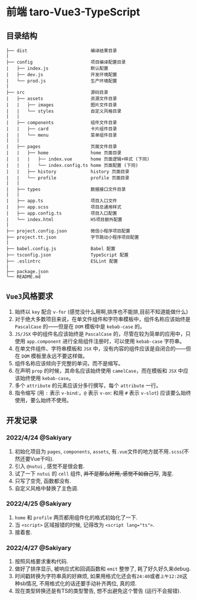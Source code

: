 # 前端 taro-Vue3-TypeScript

## 目录结构

```
├── dist                        编译结果目录
|
├── config                      项目编译配置目录
|   ├── index.js                默认配置
|   ├── dev.js                  开发环境配置
|   └── prod.js                 生产环境配置
|
├── src                         源码目录
|   ├── assets                  资源文件目录
|   |   ├── images              图片文件目录
|   |   └── styles              自定义风格目录
|   |
|   ├── components              组件文件目录
|   |   ├── card                卡片组件目录
|   |   └── menu                菜单组件目录
|   |
|   ├── pages                   页面文件目录
|   |   ├── home                home 页面目录
|   |   |   ├── index.vue       home 页面逻辑+样式 (下同)
|   |   |   └── index.config.ts home 页面配置 (下同)
|   |   ├── history             history 页面目录
|   |   └── profile             profile 页面目录
|   |
|   ├── types                   数据接口文件目录
|   |
|   ├── app.ts                  项目入口文件
|   ├── app.scss                项目总通用样式
|   ├── app.config.ts           项目入口配置
|   └── index.html              H5项目额外配置
|
├── project.config.json         微信小程序项目配置
├── project.tt.json             字节跳动小程序项目配置
|
├── babel.config.js             Babel 配置
├── tsconfig.json               TypeScript 配置
├── .eslintrc                   ESLint 配置
|
├── package.json
└── README.md                   
```

## `Vue3`风格要求

1. 始终以 `key` 配合 `v-for` (感觉没什么用啊,排序也不能排,目前不知道能做什么)
2. 对于绝大多数项目来说，在单文件组件和字符串模板中，组件名称应该始终是 `PascalCase` 的——但是在 `DOM` 模板中是 `kebab-case` 的。
3. `JS/JSX` 中的组件名应该始终是 `PascalCase` 的，尽管在较为简单的应用中，只使用 `app.component` 进行全局组件注册时，可以使用 `kebab-case` 字符串。
4. 在单文件组件、字符串模板和 `JSX` 中，没有内容的组件应该是自闭合的——但在 `DOM` 模板里永远不要这样做。
5. 组件名称应该倾向于完整的单词，而不是缩写。
6. 在声明 `prop` 的时候，其命名应该始终使用 `camelCase`，而在模板和 `JSX` 中应该始终使用 `kebab-case`。
7. 多个 `attribute` 的元素应该分多行撰写，每个 `attribute` 一行。
8. 指令缩写 (用 `:` 表示 `v-bind`:，`@` 表示 `v-on`: 和用 `#` 表示 `v-slot`) 应该要么始终使用，要么始终不使用。

## 开发记录

### 2022/4/24 @Sakiyary

1. 初始化项目为 `pages`, `components`, `assets`, 有`.vue`文件的地方就不用`.scss`(不然还要Vue干吗).
2. 引入 `@nutui` , 感觉不是很会套.
3. 试了一下 `nutui` 的 `cell` 组件, ~~并不是那么好用, 感觉不如自己写~~, 海星.
4. 只写了空壳, 函数都没有.
5. 自定义风格中替换了主色调.

### 2022/4/25 @Sakiyary

1. `home` 和 `profile` 两页都用组件化的格式初始化了一下.
2. 当 `<script>` 区域报错的时候, 记得改为 `<script lang="ts">`.
3. 接着套.

### 2022/4/27 @Sakiyary

1. 按照风格要求重构代码.
2. 做好了排序显示, 被响应式和回调函数和 `emit` 整惨了, 耗了好久好久来debug.
3. 时间戳转换为字符串真的好麻烦, 如果用格式化还会有`24:40`或者`上午12:20`这种sb情况, 不用格式化的话还要手动补齐两位, 真的烦.
4. 现在类型转换还是有TS的类型警告, 想不出避免这个警告 (运行不会报错).

   
